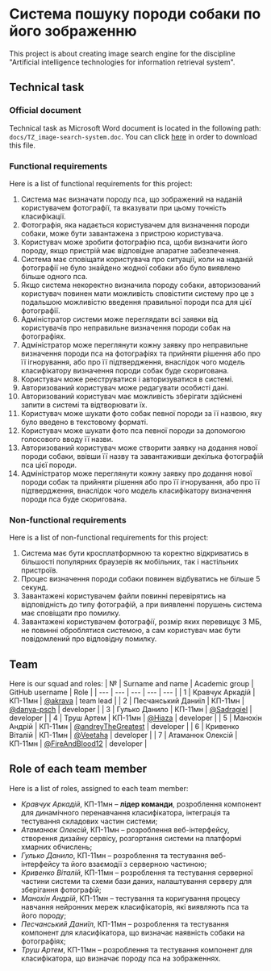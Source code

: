 # Система пошуку породи собаки по його зображенню

This project is about creating image search engine for the discipline "Artificial intelligence technologies for information retrieval system".

## Technical task

### Official document

Technical task as Microsoft Word document is located in the following path: `docs/TZ_image-search-system.doc`. You can click [here](https://github.com/AI-technologies-for-IR-system/image-search-engine/blob/master/docs/TZ_image-search-system.doc) in order to download this file.

### Functional requirements

Here is a list of functional requirements for this project:

1. Система має визначати породу пса, що зображений на наданій користувачем фотографії, та вказувати при цьому точність класифікації.
2. Фотографія, яка надається користувачем для визначення породи собаки, може бути завантажена з пристрою користувача.
3. Користувач може зробити фотографію пса, щоби визначити його породу, якщо пристрій має відповідне апаратне забезпечення.
4. Система має сповіщати користувача про ситуації, коли на наданій фотографії не було знайдено жодної собаки або було виявлено більше одного пса.
5. Якщо система некоректно визначила породу собаки, авторизований користувач  повинен мати можливість сповістити систему про це з подальшою можливістю введення правильної породи пса для цієї фотографії.
6. Адміністратор системи може переглядати всі заявки від користувачів про неправильне визначення породи собак на фотографіях.
7. Адміністратор може переглянути кожну заявку про неправильне визначення породи пса на фотографіях та прийняти рішення або про її ігнорування, або про її підтвердження, внаслідок чого модель класифікатору визначення породи собак буде скоригована.
8. Користувач може реєструватися і авторизуватися в системі.
9. Авторизований користувач може редагувати особисті дані.
10. Авторизований користувач має можливість зберігати здійснені запити в системі та відтворювати їх.
11. Користувач може шукати фото собак певної породи за її назвою, яку було введено в текстовому форматі.
12. Користувач може шукати фото пса певної породи за допомогою голосового вводу її назви.
13. Авторизований користувач може створити заявку на додання нової породи собаки, ввівши її назву та завантаживши декілька фотографій пса цієї породи.
14. Адміністратор може переглянути кожну заявку про додання нової породи собак та прийняти рішення або про її ігнорування, або про її підтвердження, внаслідок чого модель класифікатору визначення породи пса буде скоригована.

### Non-functional requirements

Here is a list of non-functional requirements for this project:

1. Система має бути кросплатформною та коректно відкриватись в більшості популярних браузерів як мобільних, так і настільних пристроїв.
2. Процес визначення породи собаки повинен відбуватись не більше 5 секунд.
3. Завантажені користувачем файли повинні перевірятись на відповідність до типу фотографій, а при виявленні порушень система має сповіщати про помилку.
4. Завантажені користувачем фотографії, розмір яких перевищує 3 МБ, не повинні оброблятися системою, а сам користувач має бути повідомлений про відповідну помилку.

## Team

Here is our squad and roles:
| № | Surname and name | Academic group | GitHub username | Role |
| --- | --- | --- | --- | --- | 
| 1 | Кравчук Аркадій | КП-11мн | [@akrava](https://github.com/akrava) | team lead |
| 2 | Песчанський Даниїл | КП-11мн | [@danya-psch](https://github.com/danya-psch) | developer |
| 3 | Гулько Данило | КП-11мн | [@Sadragiel](https://github.com/Sadragiel) | developer |
| 4 | Труш Артем | КП-11мн | [@Hiaza](https://github.com/Hiaza) | developer |
| 5 | Манохін Андрій | КП-11мн | [@andreyTheGreatest](https://github.com/andreyTheGreatest) | developer |
| 6 | Кривенко Віталій | КП-11мн | [@Veetaha](https://github.com/Veetaha) | developer |
| 7 | Атаманюк Олексій | КП-11мн | [@FireAndBlood12](https://github.com/FireAndBlood12) | developer |

## Role of each team member

Here is a list of roles, assigned to each team member:

- _Кравчук Аркадій_, КП-11мн – **лідер команди**, розроблення компонент для динамічного перенавчання класифікатора, інтеграція та тестування складових частин системи;
- _Атаманюк Олексій_, КП-11мн – розроблення веб-інтерфейсу, створення дизайну сервісу, розгортання системи на платформі хмарних обчислень;
- _Гулько Данило_, КП-11мн – розроблення та тестування веб-інтерфейсу та його взаємодії з серверною частиною;
- _Кривенко Віталій_, КП-11мн – розроблення та тестування серверної частини системи та схеми бази даних, налаштування серверу для зберігання фотографій;
- _Манохін Андрій_, КП-11мн – тестування та коригування процесу навчання нейронних мереж класифікаторів, які виявляють пса та його породу;
- _Песчанський Даниїл_, КП-11мн – розроблення та тестування компонент для класифікатора, що визначає наявність собаки на фотографіях;
- _Труш Артем_, КП-11мн – розроблення та тестування компонент для класифікатора, що визначає породу пса на зображеннях.
